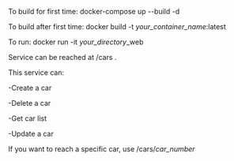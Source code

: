 To build for first time: docker-compose up --build -d

To build after first time: docker build -t *your_container_name*:latest

To run: docker run -it  *your_directory*_web

Service can be reached at /cars .

This service can:

-Create a car

-Delete a car

-Get car list

-Update a car

If you want to reach a specific car, use /cars/*car_number*
